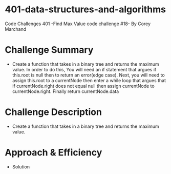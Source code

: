 # 401-data-structures-and-algorithms
Code Challenges 401 -Find Max Value code challenge #18- By Corey Marchand

# Challenge Summary
* Create a function that takes in a binary tree and returns the maximum value.  In order to do this, You will need an if statement that argues if this.root is null then to return an error(edge case).  Next, you will need to assign this.root to a currentNode then enter a while loop that argues that if currentNode.right does not equal null  then assign currentNode to currentNode.right.  Finally return currentNode.data

# Challenge Description
* Create a function that takes in a binary tree and returns the maximum value.

# Approach & Efficiency
* Solution
